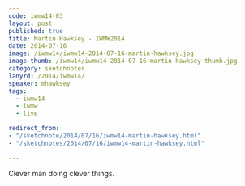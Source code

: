 ```yaml
---
code: iwmw14-03
layout: post
published: true
title: Martin Hawksey - IWMW2014
date: 2014-07-16
image: /iwmw14/iwmw14-2014-07-16-martin-hawksey.jpg
image-thumb: /iwmw14/iwmw14-2014-07-16-martin-hawksey-thumb.jpg
category: sketchnotes
lanyrd: /2014/iwmw14/
speaker: mhawksey
tags:
  - iwmw14
  - iwmw
  - live

redirect_from:
- "/sketchnote/2014/07/16/iwmw14-martin-hawksey.html"
- "/sketchnotes/2014/07/16/iwmw14-martin-hawksey.html"

---
```


Clever man doing clever things.
